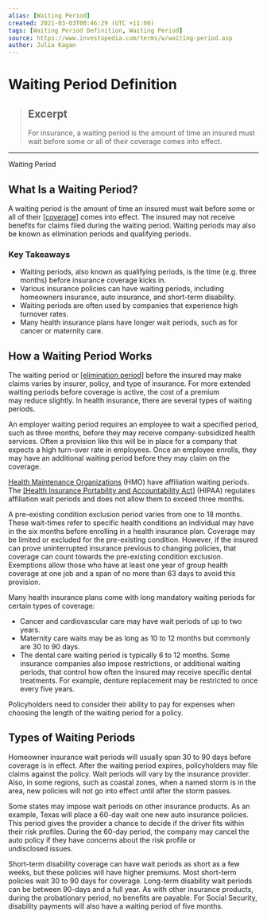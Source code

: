 ```yaml
---
alias: [Waiting Period]
created: 2021-03-03T00:46:29 (UTC +11:00)
tags: [Waiting Period Definition, Waiting Period]
source: https://www.investopedia.com/terms/w/waiting-period.asp
author: Julia Kagan
---
```


# Waiting Period Definition

> ## Excerpt
> For insurance, a waiting period is the amount of time an insured must wait before some or all of their coverage comes into effect.

---

Waiting Period
## What Is a Waiting Period?

A waiting period is the amount of time an insured must wait before some or all of their [[coverage]](https://www.investopedia.com/terms/i/insurance-coverage.asp) comes into effect. The insured may not receive benefits for claims filed during the waiting period. Waiting periods may also be known as elimination periods and qualifying periods. 

### Key Takeaways

-   Waiting periods, also known as qualifying periods, is the time (e.g. three months) before insurance coverage kicks in.
-   Various insurance policies can have waiting periods, including homeowners insurance, auto insurance, and short-term disability.
-   Waiting periods are often used by companies that experience high turnover rates.
-   Many health insurance plans have longer wait periods, such as for cancer or maternity care.

## How a Waiting Period Works

The waiting period or [[elimination period]](https://www.investopedia.com/terms/e/eliminationperiod.asp) before the insured may make claims varies by insurer, policy, and type of insurance. For more extended waiting periods before coverage is active, the cost of a premium may reduce slightly. In health insurance, there are several types of waiting periods. 

An employer waiting period requires an employee to wait a specified period, such as three months, before they may receive company-subsidized health services. Often a provision like this will be in place for a company that expects a high turn-over rate in employees. Once an employee enrolls, they may have an additional waiting period before they may claim on the coverage.

[Health Maintenance Organizations](https://www.investopedia.com/terms/h/hmo.asp) (HMO) have affiliation waiting periods. The [[Health Insurance Portability and Accountability Act]](https://www.investopedia.com/terms/h/hipaa.asp) (HIPAA) regulates affiliation wait periods and does not allow them to exceed three months. 

A pre-existing condition exclusion period varies from one to 18 months. These wait-times refer to specific health conditions an individual may have in the six months before enrolling in a health insurance plan. Coverage may be limited or excluded for the pre-existing condition. However, if the insured can prove uninterrupted insurance previous to changing policies, that coverage can count towards the pre-existing condition exclusion. Exemptions allow those who have at least one year of group health coverage at one job and a span of no more than 63 days to avoid this provision.

Many health insurance plans come with long mandatory waiting periods for certain types of coverage:

-   Cancer and cardiovascular care may have wait periods of up to two years. 
-   Maternity care waits may be as long as 10 to 12 months but commonly are 30 to 90 days.  
-   The dental care waiting period is typically 6 to 12 months. Some insurance companies also impose restrictions, or additional waiting periods, that control how often the insured may receive specific dental treatments. For example, denture replacement may be restricted to once every five years.

Policyholders need to consider their ability to pay for expenses when choosing the length of the waiting period for a policy.

## Types of Waiting Periods

Homeowner insurance wait periods will usually span 30 to 90 days before coverage is in effect. After the waiting period expires, policyholders may file claims against the policy. Wait periods will vary by the insurance provider. Also, in some regions, such as coastal zones, when a named storm is in the area, new policies will not go into effect until after the storm passes. 

Some states may impose wait periods on other insurance products. As an example, Texas will place a 60-day wait one new auto insurance policies. This period gives the provider a chance to decide if the driver fits within their risk profiles. During the 60-day period, the company may cancel the auto policy if they have concerns about the risk profile or undisclosed issues. 

Short-term disability coverage can have wait periods as short as a few weeks, but these policies will have higher premiums. Most short-term policies wait 30 to 90 days for coverage. Long-term disability wait periods can be between 90-days and a full year. As with other insurance products, during the probationary period, no benefits are payable. For Social Security, disability payments will also have a waiting period of five months.
